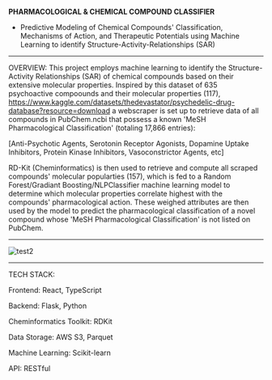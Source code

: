 **PHARMACOLOGICAL & CHEMICAL COMPOUND CLASSIFIER**
- Predictive Modeling of Chemical Compounds' Classification, Mechanisms of Action, and Therapeutic Potentials using Machine Learning to identify Structure-Activity-Relationships (SAR)
________________________________________________________________________________________________________________

OVERVIEW:
This project employs machine learning to identify the Structure-Activity Relationships (SAR) of chemical compounds based on their extensive molecular properties. Inspired by this dataset of 635 psychoactive compoounds and their molecular properties (117),
https://www.kaggle.com/datasets/thedevastator/psychedelic-drug-database?resource=download
a webscraper is set up to retrieve data of all compounds in PubChem.ncbi that possess a known 'MeSH Pharmacological Classification' (totaling 17,866 entries):

[Anti-Psychotic Agents, Serotonin Receptor Agonists, Dopamine Uptake Inhibitors, Protein Kinase Inhibitors, Vasoconstrictor Agents, etc]

RD-Kit (Cheminformatics) is then used to retrieve and compute all scraped compounds' molecular popularties (157), which is fed to a Random Forest/Gradiant Boosting/NLPClassifier machine learning model to determine which molecular properties correlate highest with the compounds' pharmacological action. These weighed attributes are then used by the model to predict the pharmacological classification of a novel compound whose 'MeSH Pharmacological Classification' is not listed on PubChem. 

________________________________________________________________________________________________________________
![test2](https://github.com/user-attachments/assets/c96fb577-adc7-4f75-87f3-fbc0345e2481)

________________________________________________________________________________________________________________

TECH STACK:

Frontend: React, TypeScript

Backend: Flask, Python

Cheminformatics Toolkit: RDKit

Data Storage: AWS S3, Parquet

Machine Learning: Scikit-learn

API: RESTful
